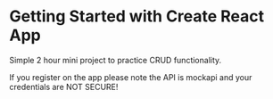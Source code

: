 # Getting Started with Create React App

Simple 2 hour mini project to practice CRUD functionality.

If you register on the app please note the API is mockapi and your credentials are NOT SECURE!
